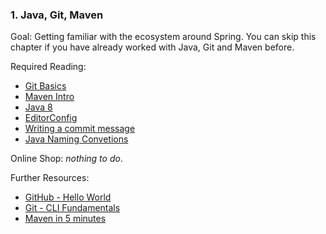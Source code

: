 ### 1. Java, Git, Maven

Goal: Getting familiar with the ecosystem around Spring. You can skip this chapter if you have already worked with Java, Git and Maven before.

Required Reading:

- [Git Basics](https://git-scm.com/book/en/v2/Git-Basics-Getting-a-Git-Repository)
- [Maven Intro](https://maven.apache.org/what-is-maven.html)
- [Java 8](https://www.tutorialspoint.com/java8/index.htm)
- [EditorConfig](https://editorconfig.org/)
- [Writing a commit message](https://www.freecodecamp.org/news/writing-good-commit-messages-a-practical-guide/)
- [Java Naming Convetions](https://www.javatpoint.com/java-naming-conventions)

Online Shop: *nothing to do*.

Further Resources:

- [GitHub - Hello World](https://guides.github.com/activities/hello-world/)
- [Git - CLI Fundamentals](https://www.youtube.com/watch?v=HVsySz-h9r4)
- [Maven in 5 minutes](https://maven.apache.org/guides/getting-started/maven-in-five-minutes.html)
